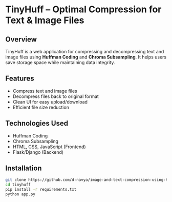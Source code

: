 # TinyHuff – Optimal Compression for Text & Image Files

## Overview
TinyHuff is a web application for compressing and decompressing text and image files using **Huffman Coding** and **Chroma Subsampling**. It helps users save storage space while maintaining data integrity.

## Features
- Compress text and image files
- Decompress files back to original format
- Clean UI for easy upload/download
- Efficient file size reduction

## Technologies Used
- Huffman Coding
- Chroma Subsampling
- HTML, CSS, JavaScript (Frontend)
- Flask/Django (Backend)

## Installation
```bash
git clone https://github.com/d-navya/image-and-text-compression-using-huffman-algorithm.git
cd tinyhuff
pip install -r requirements.txt
python app.py